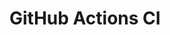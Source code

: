 # GitHub Actions CI




















































































































































































































































































































































































































































































































































































































































































































































































































































































































































































































































































































































































































































































































































































































































































































































































































































































































































































































































































































































































































































































































































































































































































































































































































































































































































































































































































































































































































































































































































